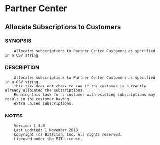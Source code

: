 # Partner Center
## Allocate Subscriptions to Customers
### SYNOPSIS
```
    Allocates subscriptions to Partner Center Customers as specified in a CSV string
```
### DESCRIPTION
```
    Allocates subscriptions to Partner Center Customers as specified in a CSV string.
    This task does not check to see if the customer is currently already allocated the subscriptions.
    Running this task for a customer with existing subscriptions may result in the customer having
    extra unused subscriptions.
```
### NOTES
```
    Version: 1.3.0
    Last updated: 1 November 2018
    Copyright (c) BitTitan, Inc. All rights reserved.
    Licensed under the MIT License.
```

